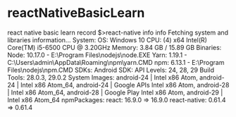 # reactNativeBasicLearn
react native basic learn  record
$>react-native info
info Fetching system and libraries information...
System:
    OS: Windows 10
    CPU: (4) x64 Intel(R) Core(TM) i5-6500 CPU @ 3.20GHz
    Memory: 3.84 GB / 15.89 GB
  Binaries:
    Node: 10.17.0 - E:\Program Files\nodejs\node.EXE
    Yarn: 1.19.1 - C:\Users\admin\AppData\Roaming\npm\yarn.CMD
    npm: 6.13.1 - E:\Program Files\nodejs\npm.CMD
  SDKs:
    Android SDK:
      API Levels: 24, 28, 29
      Build Tools: 28.0.3, 29.0.2
      System Images: android-24 | Intel x86 Atom, android-24 | Intel x86 Atom_64, android-24 | Google APIs Intel x86 Atom, android-28 | Intel x86 Atom_64, android-28 | Google Play Intel x86 Atom, android-29 | Intel x86 Atom_64
  npmPackages:
    react: 16.9.0 => 16.9.0
    react-native: 0.61.4 => 0.61.4
